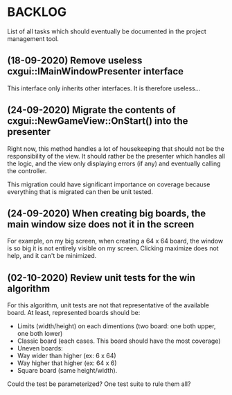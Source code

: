 # BACKLOG

List of all tasks which should eventually be documented in the project management tool.

## (18-09-2020) Remove useless cxgui::IMainWindowPresenter interface

This interface only inherits other interfaces. It is therefore useless...


## (24-09-2020) Migrate the contents of cxgui::NewGameView::OnStart() into the presenter

Right now, this method handles a lot of housekeeping that should not be the responsibility
of the view. It should rather be the presenter which handles all the logic, and the view
only displaying errors (if any) and eventually calling the controller.

This migration could have significant importance on coverage because everything that
is migrated can then be unit tested.


## (24-09-2020) When creating big boards, the main window size does not it in the screen

For example, on my big screen, when creating a 64 x 64 board, the window is so big it is not
entirely visible on my screen. Clicking maximize does not help, and it can't be minimized.


## (02-10-2020) Review unit tests for the win algorithm

For this algorithm, unit tests are not that representative of the available board. At least,
represented boards should be:

 - Limits (width/height) on each dimentions (two board: one both upper, one both lower)
 - Classic board (each cases. This board should have the most coverage)
 - Uneven boards:
  - Way wider than higher (ex: 6 x 64)
  - Way higher that higher (ex: 64 x 6)
 - Square board (same height/width).

Could the test be parameterized? One test suite to rule them all?
